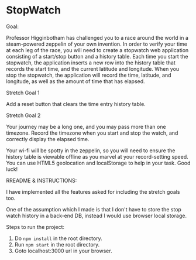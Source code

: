 # StopWatch


Goal:

Professor Higginbotham has challenged you to a race around the world in a steam-powered zeppelin of your own invention.
In order to verify your time at each leg of the race, you will need to create a stopwatch web application consisting
of a start/stop button and a history table. Each time you start the stopwatch, the application inserts a new row into
the history table that records the start time, and the current latitude and longitude. When you stop the stopwatch,
the application will record the time, latitude, and longitude, as well as the amount of time that has elapsed.

Stretch Goal 1

Add a reset button that clears the time entry history table.

Stretch Goal 2

Your journey may be a long one, and you may pass more than one timezone. Record the timezone when you start and stop
the watch, and correctly display the elapsed time.

Your wi-fi will be spotty in the zeppelin, so you will need to ensure the history table is viewable offline as you marvel
at your record-setting speed. You can use HTML5 geolocation and localStorage to help in your task. Good luck!


RREADME & INSTRUCTIONS:


I have implemented all the features asked for including the stretch goals too.


One of the assumption which I made is that I don't have to store the stop watch
history in a back-end DB, instead I would use browser local storage.


Steps to run the project:

1. Do `npm install` in the root directory.
2. Run `npm start` in the root directory.
3. Goto localhost:3000 url in your browser.

